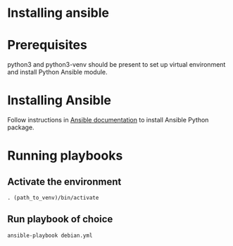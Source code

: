 # Installing ansible

# Prerequisites

python3 and python3-venv should be present to set up virtual environment and
install Python Ansible module.

# Installing Ansible

Follow instructions in [Ansible documentation](https://docs.ansible.com/ansible/latest/installation_guide/intro_installation.html#installing-and-upgrading-ansible-with-pip) to install Ansible Python package.

# Running playbooks

## Activate the environment

```
. (path_to_venv)/bin/activate
```

## Run playbook of choice

```
ansible-playbook debian.yml
```

